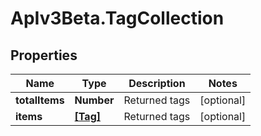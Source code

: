 # ApIv3Beta.TagCollection

## Properties

Name | Type | Description | Notes
------------ | ------------- | ------------- | -------------
**totalItems** | **Number** | Returned tags | [optional] 
**items** | [**[Tag]**](Tag.md) | Returned tags | [optional] 


